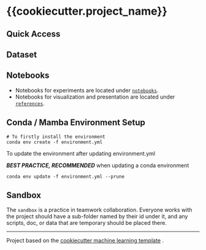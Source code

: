 # {{cookiecutter.project_name}}

## Quick Access

## Dataset

## Notebooks

- Notebooks for experiments are located under [`notebooks`](notebooks).
- Notebooks for visualization and presentation are located
  under [`references`](references).

## Conda / Mamba Environment Setup

```shell
# To firstly install the environment
conda env create -f environment.yml
```

To update the environment after updating environment.yml

**_BEST PRACTICE, RECOMMENDED_** when updating a conda environment

```shell
conda env update -f environment.yml --prune
```

## Sandbox

The `sandbox` is a practice in teamwork collaboration.
Everyone works with the project should have a sub-folder named by their id
under it, and any scripts, doc, or data that are temporary should be placed
there.

---

Project based on
the [cookiecutter machine learning template](https://github.com/garywei944/cookiecutter-machine-learning)
.

